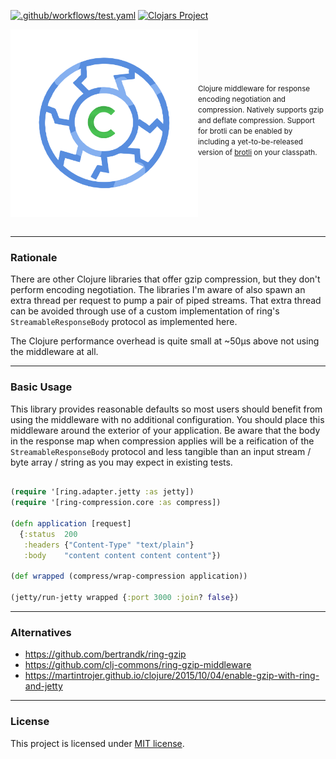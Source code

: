 [![.github/workflows/test.yaml](https://github.com/RutledgePaulV/ring-compression/actions/workflows/test.yaml/badge.svg?branch=master)](https://github.com/RutledgePaulV/ring-compression/actions/workflows/test.yaml)
[![Clojars Project](https://img.shields.io/clojars/v/io.github.rutledgepaulv/ring-compression.svg)](https://clojars.org/io.github.rutledgepaulv/ring-compression)

<img src="./docs/logo.png" title="ring-compression" width="300" height="300" align="left" padding="5px"/>
<small>
<br/><br/><br/><br/><br/>
Clojure middleware for response encoding negotiation and compression. Natively supports gzip
and deflate compression. Support for brotli can be enabled by including a yet-to-be-released 
version of <a href="https://github.com/google/brotli">brotli</a> on your classpath.
</small>
<br clear="all" /><br />


---

### Rationale

There are other Clojure libraries that offer gzip compression, but they don't perform encoding negotiation. The
libraries I'm aware of also spawn an extra thread per request to pump a pair of piped streams. That extra thread can be
avoided through use of a custom implementation of ring's `StreamableResponseBody` protocol as implemented here.

The Clojure performance overhead is quite small at ~50μs above not using the middleware at all.

---

### Basic Usage

This library provides reasonable defaults so most users should benefit from using the middleware with no additional
configuration. You should place this middleware around the exterior of your application. Be aware that the body in
the response map when compression applies will be a reification of the `StreamableResponseBody` protocol and less
tangible than an input stream / byte array / string as you may expect in existing tests.

```clojure

(require '[ring.adapter.jetty :as jetty])
(require '[ring-compression.core :as compress])

(defn application [request]
  {:status  200
   :headers {"Content-Type" "text/plain"}
   :body    "content content content content"})

(def wrapped (compress/wrap-compression application))

(jetty/run-jetty wrapped {:port 3000 :join? false})

```

---

### Alternatives

- https://github.com/bertrandk/ring-gzip
- https://github.com/clj-commons/ring-gzip-middleware
- https://martintrojer.github.io/clojure/2015/10/04/enable-gzip-with-ring-and-jetty

---

### License

This project is licensed under [MIT license](http://opensource.org/licenses/MIT).
